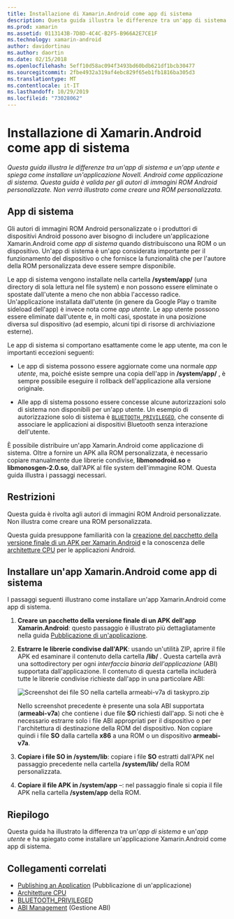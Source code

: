 ```yaml
---
title: Installazione di Xamarin.Android come app di sistema
description: Questa guida illustra le differenze tra un'app di sistema e un'app utente e spiega come installare un'applicazione Xamarin.Android come applicazione di sistema. Questa guida è rivolta agli autori di immagini ROM Android personalizzate. Non illustra come creare una ROM personalizzata.
ms.prod: xamarin
ms.assetid: 0113143B-7D8D-4C4C-B2F5-B966A2E7CE1F
ms.technology: xamarin-android
author: davidortinau
ms.author: daortin
ms.date: 02/15/2018
ms.openlocfilehash: 5eff10d58ac094f3493bd60bdb621df1bcb30477
ms.sourcegitcommit: 2fbe4932a319af4ebc829f65eb1fb1816ba305d3
ms.translationtype: MT
ms.contentlocale: it-IT
ms.lasthandoff: 10/29/2019
ms.locfileid: "73028062"
---
```

# <a name="installing-xamarinandroid-as-a-system-app"></a>Installazione di Xamarin.Android come app di sistema

_Questa guida illustra le differenze tra un'app di sistema e un'app utente e spiega come installare un'applicazione Novell. Android come applicazione di sistema. Questa guida è valida per gli autori di immagini ROM Android personalizzate. Non verrà illustrato come creare una ROM personalizzata._

## <a name="system-app"></a>App di sistema

Gli autori di immagini ROM Android personalizzate o i produttori di dispositivi Android possono aver bisogno di includere un'applicazione Xamarin.Android come _app di sistema_ quando distribuiscono una ROM o un dispositivo. Un'app di sistema è un'app considerata importante per il funzionamento del dispositivo o che fornisce la funzionalità che per l'autore della ROM personalizzata deve essere sempre disponibile.

Le app di sistema vengono installate nella cartella **/system/app/** (una directory di sola lettura nel file system) e non possono essere eliminate o spostate dall'utente a meno che non abbia l'accesso radice. Un'applicazione installata dall'utente (in genere da Google Play o tramite sideload dell'app) è invece nota come _app utente_. Le app utente possono essere eliminate dall'utente e, in molti casi, spostate in una posizione diversa sul dispositivo (ad esempio, alcuni tipi di risorse di archiviazione esterne).

Le app di sistema si comportano esattamente come le app utente, ma con le importanti eccezioni seguenti:

- Le app di sistema possono essere aggiornate come una normale _app utente_, ma, poiché esiste sempre una copia dell'app in **/system/app/** , è sempre possibile eseguire il rollback dell'applicazione alla versione originale.

- Alle app di sistema possono essere concesse alcune autorizzazioni solo di sistema non disponibili per un'app utente. Un esempio di autorizzazione solo di sistema è [`BLUETOOTH_PRIVILEGED`](https://developer.android.com/reference/android/Manifest.permission.html#BLUETOOTH_PRIVILEGED), che consente di associare le applicazioni ai dispositivi Bluetooth senza interazione dell'utente.

È possibile distribuire un'app Xamarin.Android come applicazione di sistema. Oltre a fornire un APK alla ROM personalizzata, è necessario copiare manualmente due librerie condivise, **libmonodroid.so** e **libmonosgen-2.0.so**, dall'APK al file system dell'immagine ROM. Questa guida illustra i passaggi necessari.

## <a name="restrictions"></a>Restrizioni

Questa guida è rivolta agli autori di immagini ROM Android personalizzate. Non illustra come creare una ROM personalizzata.

Questa guida presuppone familiarità con la [creazione del pacchetto della versione finale di un APK per Xamarin.Android](~/android/deploy-test/publishing/index.md) e la conoscenza delle [architetture CPU](~/android/app-fundamentals/cpu-architectures.md) per le applicazioni Android.

## <a name="install-a-xamarinandroid-app-as-a-system-app"></a>Installare un'app Xamarin.Android come app di sistema

I passaggi seguenti illustrano come installare un'app Xamarin.Android come app di sistema.

1. **Creare un pacchetto della versione finale di un APK dell'app Xamarin.Android**: questo passaggio è illustrato più dettagliatamente nella guida [Pubblicazione di un'applicazione](~/android/deploy-test/publishing/index.md).

2. **Estrarre le librerie condivise dall'APK**: usando un'utilità ZIP, aprire il file APK ed esaminare il contenuto della cartella **/lib/** . Questa cartella avrà una sottodirectory per ogni _interfaccia binaria dell'applicazione_ (ABI) supportata dall'applicazione. Il contenuto di questa cartella includerà tutte le librerie condivise richieste dall'app in una particolare ABI:

    ![Screenshot dei file SO nella cartella armeabi-v7a di taskypro.zip](install-system-app-images/install-system-app-01.png)

   Nello screenshot precedente è presente una sola ABI supportata (**armeabi-v7a**) che contiene i due file **SO** richiesti dall'app. Si noti che è necessario estrarre solo i file ABI appropriati per il dispositivo o per l'architettura di destinazione della ROM del dispositivo. Non copiare quindi i file **SO** dalla cartella **x86** a una ROM o un dispositivo **armeabi-v7a**.

3. **Copiare i file SO in /system/lib**: copiare i file **SO** estratti dall'APK nel passaggio precedente nella cartella **/system/lib/** della ROM personalizzata.

4. **Copiare il file APK in /system/app** &ndash;: nel passaggio finale si copia il file APK nella cartella **/system/app** della ROM.

## <a name="summary"></a>Riepilogo

Questa guida ha illustrato la differenza tra un'_app di sistema_ e un'_app utente_ e ha spiegato come installare un'applicazione Xamarin.Android come app di sistema.

## <a name="related-links"></a>Collegamenti correlati

- [Publishing an Application](~/android/deploy-test/publishing/index.md) (Pubblicazione di un'applicazione)
- [Architetture CPU](~/android/app-fundamentals/cpu-architectures.md)
- [BLUETOOTH_PRIVILEGED](https://developer.android.com/reference/android/Manifest.permission.html#BLUETOOTH_PRIVILEGED)
- [ABI Management](https://developer.android.com/ndk~/abis.html) (Gestione ABI)
